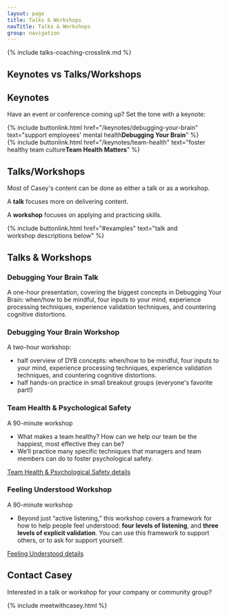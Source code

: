 ```yaml
---
layout: page
title: Talks & Workshops
navTitle: Talks & Workshops
group: navigation
---
```


{% include talks-coaching-crosslink.md %}

## Keynotes vs Talks/Workshops

<div class="grid grid-cols-2">
<div markdown="1" class="p-2">

## Keynotes

Have an event or conference coming up? Set the tone with a keynote:

<div>
{% include buttonlink.html href="/keynotes/debugging-your-brain" text="support employees' mental health<b>Debugging Your Brain</b>" %}
</div>
<div>
{% include buttonlink.html href="/keynotes/team-health" text="foster healthy team culture<b>Team Health Matters</b>" %}
</div>
<!-- <div>
{% include buttonlink.html href="#" text="<b>Practical Diversity, Equity, and Inclusion</b> empowers team members to be actively supportive of marginalized groups" %}
</div> -->

</div>
<div markdown="1" class="p-2">

## Talks/Workshops

Most of Casey's content can be done as either a talk or as a workshop.

A **talk** focuses more on delivering content.

A **workshop** focuses on applying and practicing skills.

{% include buttonlink.html href="#examples" text="talk and workshop descriptions below" %}

</div>
</div>

<!-- ## Small Bubble, Large Bubble

A "small bubble" is the group of 4-12 people that you work closely with day to day.

A "large bubble" is the 30-60 people that you interact with occasionally, including many people from other "small bubbles."

Casey uses these terms because language about teams varies so widely by organization. One company's 12-person "department" can be another company's 12-person "team." There are cognitive limits to how many people can form a cohesive group (have you heard of [Dunbar's number](https://en.wikipedia.org/wiki/Dunbar%27s_number)?).

<div class="grid grid-cols-2" markdown="1">

<div markdown="1" class="p-2">

## Small Bubble

4-12 people you work with day to day

sometimes called "project teams" or "squads"

Every small team experiences its own unique challenges, and those need unique solutions. Casey will train the team to be self-aware on a team level, and teach ways to improve communication among team members.

Examples include: facilitated organizational change retrospective, facilitated community of practice, a “Possible Futures” workshop, a “Hopes and Fears” workshop, a Matrix-Based Prioritization.

</div>

<div markdown="1" class="p-2">

## Large Bubble

Your large bubble is the 30-60 people you work with occasionally, including many people in other small bubbles. At some companies these are called "team" or "department" or "division."

Large Workshops share big ideas to a wide audience (30-60 people). I convey the ideas clearly and concisely, and I make time for attendees to practice the skills in breakout sessions. Large Team Workshops are 2 hours, and alternate between lecture and breakout activities (about 50/50 overall). Examples include: Team Health and Psychological Safety Workshop, Feeling Understood Workshop, Debugging Your Brain Workshop, and Matrix-Based Prioritization for Strong Organizational Alignment Workshop.

</div>

</div> -->

## Talks & Workshops

### Debugging Your Brain Talk

A one-hour presentation, covering the biggest concepts in Debugging Your Brain: when/how to be mindful, four inputs to your mind, experience processing techniques, experience validation techniques, and countering cognitive distortions.

<!-- [Debugging Your Brain Talk details](/talks-and-workshops/debugging-your-brain-talk) -->

### Debugging Your Brain Workshop

A two-hour workshop:

- half overview of DYB concepts: when/how to be mindful, four inputs to your mind, experience processing techniques, experience validation techniques, and countering cognitive distortions.
- half hands-on practice in small breakout groups (everyone's favorite part!)
<!-- [Debugging Your Brain Workshop details](/talks-and-workshops/debugging-your-brain-workshop) -->

### Team Health & Psychological Safety

A 90-minute workshop

- What makes a team healthy? How can we help our team be the happiest, most effective they can be?
- We’ll practice many specific techniques that managers and team members can do to foster psychological safety.

[Team Health & Psychological Safety details](/talks-and-workshops/team-health)

### Feeling Understood Workshop

A 90-minute workshop

- Beyond just “active listening,” this workshop covers a framework for how to help people feel understood: **four levels of listening**, and **three levels of explicit validation**. You can use this framework to support others, or to ask for support yourself.

[Feeling Understood details](/talks-and-workshops/feeling-understood)

## Contact Casey

Interested in a talk or workshop for your company or community group?

{% include meetwithcasey.html %}
